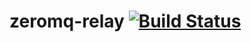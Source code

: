 # zeromq-relay [![Build Status](https://travis-ci.org/infsaulo/zeromq-relay.svg?branch=master)](https://travis-ci.org/infsaulo/zeromq-relay) 
